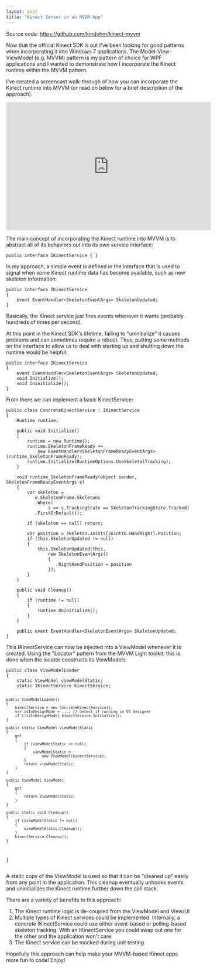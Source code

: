 ```yaml
---
layout: post
title: "Kinect Sensor in an MVVM App"
---
```



<p>Source code: <a href="https://github.com/kindohm/kinect-mvvm">https://github.com/kindohm/kinect-mvvm</a></p>
<p>Now that the official Kinect SDK is out I've been looking for good patterns when incorporating it into Windows 7 applications. The Model-View-ViewModel (e.g. MVVM) pattern is my pattern of choice for WPF applications and I wanted to demonstrate how I incorporate the Kinect runtime within the MVVM pattern.</p>
<p>I've created a screencast walk-through of how you can incorporate the Kinect runtime into MVVM (or read on below for a brief description of the approach).</p>
<iframe width="560" height="349" src="http://www.youtube.com/embed/Rs7sQqljr3Q" frameborder="0"> </iframe>
<p>The main concept of incorporating the Kinect runtime into MVVM is to abstract all of its behaviors out into its own service interface:</p>
<pre><code>public interface IKinectService { }</code></pre>
<p>In my approach, a simple event is defined in the interface that is used to signal when some Kinect runtime data has become available, such as new skeleton information:</p>
<pre><code>public interface IKinectService
{
	event EventHandler&lt;SkeletonEventArgs&gt; SkeletonUpdated;
}</code></pre>
<p>Basically, the Kinect service just fires events whenever it wants (probably hundreds of times per second).</p>
<p>At this point in the Kinect SDK's lifetime, failing to "uninitialize" it causes problems and can sometimes require a reboot. Thus, putting some methods on the interface to allow us to deal with starting up and  shutting down the runtime would be helpful:</p>
<pre><code>public interface IKinectService
{
	event EventHandler&lt;SkeletonEventArgs&gt; SkeletonUpdated;
	void Initialize();
	void Uninitialize();
}</code></pre>
<p>From there we can implement a basic KinectService:</p>

<pre><code>public class ConcreteKinectService : IKinectService
{
	Runtime runtime;

	public void Initialize()
	{
		runtime = new Runtime();
		runtime.SkeletonFrameReady += 
			new EventHandler&lt;SkeletonFrameReadyEventArgs&gt;(runtime_SkeletonFrameReady);
		runtime.Initialize(RuntimeOptions.UseSkeletalTracking);
	}

	void runtime_SkeletonFrameReady(object sender, SkeletonFrameReadyEventArgs e)
	{
		var skeleton =
		   e.SkeletonFrame.Skeletons
		   .Where(
				s =&gt; s.TrackingState == SkeletonTrackingState.Tracked)
		   .FirstOrDefault();

		if (skeleton == null) return;

		var position = skeleton.Joints[JointID.HandRight].Position;
		if (this.SkeletonUpdated != null)
		{
			this.SkeletonUpdated(this, 
				new SkeletonEventArgs() 
				{ 
					RightHandPosition = position 
				});
		}
	}

	public void Cleanup()
	{
		if (runtime != null)
		{
			runtime.Uninitialize();
		}
	}

	public event EventHandler&lt;SkeletonEventArgs&gt; SkeletonUpdated;
}</code></pre>

<p>This IKinectService can now be injected into a ViewModel whenever it is created. Using the "Locator" pattern from the MVVM Light toolkit, this is done when the locator constructs its ViewModels:</p>
<pre><code>public class ViewModelLoader
{
	static ViewModel viewModelStatic;
	static IKinectService kinectService;

	public ViewModelLoader()
	{
		kinectService = new ConcreteKinectService();
		var isInDesignMode = ...; // detect if running in VS designer
		if (!isInDesignMode) kinectService.Initialize();
	}

	public static ViewModel ViewModelStatic
	{
		get
		{
			if (viewModelStatic == null)
			{
				viewModelStatic = 
					new ViewModel(kinectService);
			}
			return viewModelStatic;
		}
	}

	public ViewModel ViewModel
	{
		get
		{
			return ViewModelStatic;
		}
	}

	public static void Cleanup()
	{
		if (viewModelStatic != null)
		{
			viewModelStatic.Cleanup();
		}
		kinectService.Cleanup();
	}
}</code></pre>
<p>A static copy of the ViewModel is used so that it can be "cleaned up" easily from any point in the application. This cleanup eventually unhooks events and uninitializes the Kinect runtime further down the call stack.</p>
<p>There are a variety of benefits to this approach:</p>
<ol>
<li>The Kinect runtime logic is de-coupled from the ViewModel and View/UI</li>
<li>Multiple types of Kinect services could be implemented. Internally, a concrete IKinectService could use either event-based or polling-based skeleton tracking. With an IKinectService you could swap out one for the other and the application won't care.</li>
<li>The Kinect service can be mocked during unit testing.</li>
</ol>
<p>Hopefully this approach can help make your MVVM-based Kinect apps more fun to code! Enjoy!</p>

